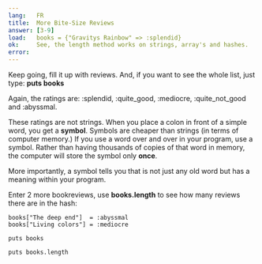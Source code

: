```yaml
---
lang:   FR
title:  More Bite-Size Reviews
answer: [3-9]
load:   books = {"Gravitys Rainbow" => :splendid}
ok:     See, the length method works on strings, array's and hashes.
error:
---
```


Keep going, fill it up with reviews. And, if you want to see the whole list, just type: __puts books__

Again, the ratings are: :splendid, :quite\_good, :mediocre, :quite\_not\_good and :abyssmal.

These ratings are not strings. When you place a colon in front of a simple word, you get a __symbol__.
Symbols are cheaper than strings (in terms of computer memory.) If you use a word over and over in your program,
use a symbol. Rather than having thousands of copies of that word in memory, the computer will store the symbol only
__once__.

More importantly, a symbol tells you that is not just any old word but has a meaning within your program.

Enter 2 more bookreviews, use __books.length__ to see how many reviews there are in the hash:

    books["The deep end"]  = :abyssmal
    books["Living colors"] = :mediocre
    
    puts books
    
    puts books.length
